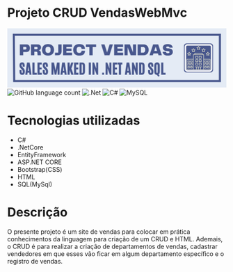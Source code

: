 # Projeto CRUD VendasWebMvc

![Projeto Hotel](/vendas.png)
![GitHub language count](https://img.shields.io/github/languages/count/flaviofilho001/CRUD_Hotel)
![.Net](https://img.shields.io/badge/.NET-5C2D91?style=for-the-badge&logo=.net&logoColor=white)
![C#](https://img.shields.io/badge/c%23-%23239120.svg?style=for-the-badge&logo=csharp&logoColor=white)
![MySQL](https://img.shields.io/badge/mysql-4479A1.svg?style=for-the-badge&logo=mysql&logoColor=white)

# Tecnologias utilizadas

- C#
- .NetCore
- EntityFramework
- ASP.NET CORE
- Bootstrap(CSS)
- HTML
- SQL(MySql)

# Descrição

O presente projeto é um site de vendas para colocar em prática conhecimentos da linguagem para criação de um CRUD e HTML. Ademais, o CRUD é para realizar a criação de departamentos de vendas, cadastrar vendedores em que esses vão ficar em algum departamento específico e o registro de vendas.
